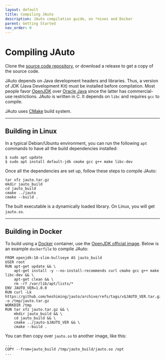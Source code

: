 ```yaml
---
layout: default
title: Compiling JAuto
description: JAuto compilation guide, on *nixes and Docker
parent: Getting Started
nav_order: 0
---
```

# Compiling JAuto

Clone the <a href="https://github.com/heshiming/jauto" target="_blank">source code repository</a>, or download a release to get a copy of the source code.

JAuto depends on Java development headers and libraries. Thus, a version of JDK (Java Development Kit) must be installed before compilation. Most people favor <a href="https://openjdk.java.net/" target="_blank">OpenJDK</a> over <a href="https://www.oracle.com/java/" target="_blank">Oracle Java</a> since the latter has commercial-use restrictions. JAuto is written in C. It depends on `libc` and requires `gcc` to compile.

JAuto uses <a href="https://cmake.org/" target="_blank">CMake</a> build system.

---

## Building in Linux

In a typical Debian/Ubuntu environment, you can run the following `apt` commands to have all the build dependencies installed:

    $ sudo apt update
    $ sudo apt install default-jdk cmake gcc g++ make libc-dev

Once all the dependencies are set up, follow these steps to compile JAuto:

    tar xfz jauto.tar.gz
    mkdir jauto_build
    cd jauto_build
    cmake ../jauto
    cmake --build .

The built executable is a dynamically loaded library. On Linux, you will get `jauto.so`.

---

## Building in Docker

To build using a <a href="https://www.docker.com/" target="_blank">Docker</a> container, use the <a href="https://hub.docker.com/_/openjdk" target="_blank">OpenJDK official image</a>. Below is an example `dockerfile` to compile JAuto:

    FROM openjdk:18-slim-bullseye AS jauto_build
    USER root
    RUN apt-get update && \
        apt-get install -y --no-install-recommends curl cmake gcc g++ make libc-dev && \
        apt-get clean && \
        rm -rf /var/lib/apt/lists/*
    ENV JAUTO_VER=1.0.0
    RUN curl -Lk https://github.com/heshiming/jauto/archive/refs/tags/v$JAUTO_VER.tar.gz -o /tmp/jauto.tar.gz
    WORKDIR /tmp
    RUN tar xfz jauto.tar.gz && \
        mkdir jauto_build && \
        cd jauto_build && \
        cmake ../jauto-$JAUTO_VER && \
        cmake --build .

You can then copy over `jauto.so` to another image, like this:

    ...
    COPY --from=jauto_build /tmp/jauto_build/jauto.so /opt
    ...
